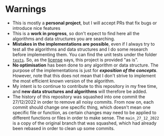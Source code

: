 # Warnings

- This is mostly a **personal project**, but I will accept PRs that fix bugs or introduce nice features
- This is a **work in progress**, so don't expect to find here all the algorithms and data structures you are searching. 
- **Mistakes in the implementations are possible**, even if I always try to test all the algorithms and data structures and I do some research before implementing them. You can find the unit tests under the folder [`tests`](../tests). So, as the [license](../LICENSE.md) says, this project is provided "as is".
- **No optimisation** has been done to any algorithm or data structure. The purpose of the implementations is just for **_exposition of the concepts_**. However, note that this does not mean that I don't strive to implement the most efficient known version of the algorithm.
- My intent is to continue to contribute to this repository in my free time, and **new data structures and algorithms** will therefore be added.
- The history of this repository was squashed into one commit the 27/12/2022 in order to remove all noisy commits. From now on, each commit should change one specific thing, which doesn't mean one specific file or function, as certain changes may need to be applied to different functions or files in order to make sense. The `main_27_12_2022` is a copy of the original branch that was squashed, which had already been rebased in order to clean up some commits.
